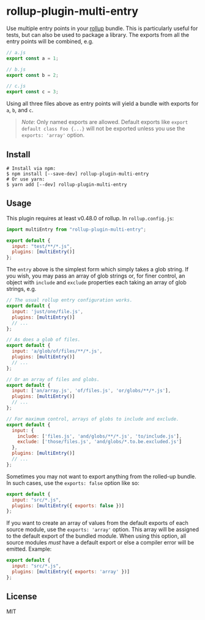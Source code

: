 # rollup-plugin-multi-entry

Use multiple entry points in your [rollup](https://github.com/rollup/rollup)
bundle. This is particularly useful for tests, but can also be used to package
a library. The exports from all the entry points will be combined, e.g.

```js
// a.js
export const a = 1;

// b.js
export const b = 2;

// c.js
export const c = 3;
```

Using all three files above as entry points will yield a bundle with exports for
`a`, `b`, and `c`.

> _Note_: Only named exports are allowed. Default exports like `export default class Foo {...}`
> will not be exported unless you use the `exports: 'array'` option.

## Install

```shell
# Install via npm:
$ npm install [--save-dev] rollup-plugin-multi-entry
# Or use yarn:
$ yarn add [--dev] rollup-plugin-multi-entry
```

## Usage

This plugin requires at least v0.48.0 of rollup. In `rollup.config.js`:

```js
import multiEntry from "rollup-plugin-multi-entry";

export default {
  input: "test/**/*.js",
  plugins: [multiEntry()]
};
```

The `entry` above is the simplest form which simply takes a glob string. If you
wish, you may pass an array of glob strings or, for finer control, an object
with `include` and `exclude` properties each taking an array of glob strings,
e.g.

```js
// The usual rollup entry configuration works.
export default {
  input: 'just/one/file.js',
  plugins: [multiEntry()]
  // ...
};

// As does a glob of files.
export default {
  input: 'a/glob/of/files/**/*.js',
  plugins: [multiEntry()]
  // ...
};

// Or an array of files and globs.
export default {
  input: ['an/array.js', 'of/files.js', 'or/globs/**/*.js'],
  plugins: [multiEntry()]
  // ...
};

// For maximum control, arrays of globs to include and exclude.
export default {
  input: {
    include: ['files.js', 'and/globs/**/*.js', 'to/include.js'],
    exclude: ['those/files.js', 'and/globs/*.to.be.excluded.js']
  },
  plugins: [multiEntry()]
  // ...
};
```

Sometimes you may not want to export anything from the rolled-up bundle. In
such cases, use the `exports: false` option like so:

```js
export default {
  input: "src/*.js",
  plugins: [multiEntry({ exports: false })]
};
```

If you want to create an array of values from the default exports of each
source module, use the `exports: 'array'` option. This array will be assigned
to the default export of the bundled module. When using this option, all
source modules _must_ have a default export or else a compiler error will
be emitted. Example:

```js
export default {
  input: "src/*.js",
  plugins: [multiEntry({ exports: 'array' })]
};
```

## License

MIT
